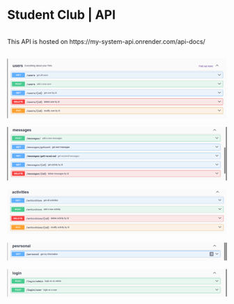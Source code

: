 # Student Club | API
<br />
This API is hosted on https://my-system-api.onrender.com/api-docs/
<br /><br />

![ScreenShot](/images/users.png)
<br /><br />![messages](/images/messages.png)
<br /><br />![activities](images/activities.png)
<br /><br />![personal](images/personal.png)
<br /><br />![login](images/login.png)